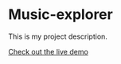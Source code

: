 # Music-explorer

This is my project description.

[Check out the live demo](https://solomonadams-music-explorer-mx-app-kz9yeb.streamlit.app/ )
